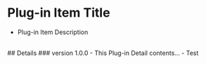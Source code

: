 # Plug-in Item Title
- Plug-in Item Description
<br />
## Details
### version 1.0.0
- This Plug-in Detail contents...
- Test
